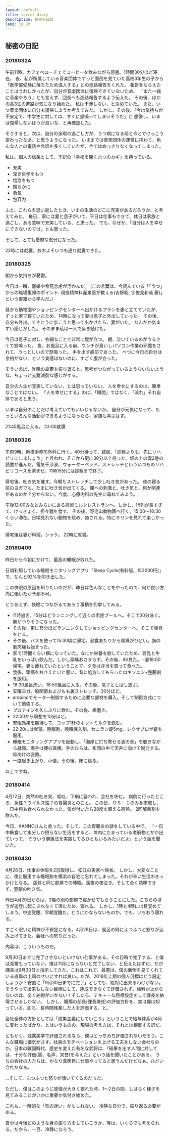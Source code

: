 ```yaml
---
layout: default
title: secret diary
description: 秘密の日記
lang: ja_JP
---
```

## 秘密の日記
### 20180324
午前11時、カフェベローチェでコーヒーを飲みながら読書。1時間30分ほど滞在。
夜、私が所属している音楽団体でずっと面倒を見ていた高校3年生の子から
「医学部受験に落ちたため浪人する」との進路報告をくれた。
報告をもらえたことはうれしかったが、自分が音楽団体に復帰できていないため、
「また一緒に音楽やろう」とも言えず、団長へも進路報告するよう伝えた。
その後、ほかの高3生の進路が気になり始めた。
私は干渉しない、と決めていた。
また、いつ音楽団体に自分も復帰しようか考えてみた。
しかし、その後、「今は気持ちが不安定で、中学生に対しては、すぐに怒鳴ってしまいそうだ」と
想像し、いまは復帰しないほうが良いな、と再確認した。

そうすると、次は、自分の余暇の過ごし方が、うつ病になる前と今とでけっこう変わったなあ、と思うようになった。
いままでは音楽団体の運営に携わり、色んな人との電話や会話を多くしていたが、今ではめっきりなくなってしまった。

私は、個人の信条として、下記の「幸福を開く六つのカギ」を持っている。
- 充実
- 深き哲学をもつ
- 信念をもつ
- 朗らかに
- 勇気
- 包容力

ふと、これらを思い返したとき、いまの生活のどこに充実があるだろうか、と考えてみた。
毎日、家には妻と息子がいて、平日は仕事もできて、休日は家族と過ごし、ある意味で充実している、と思った。
でも、なぜか、「自分は人を幸せにできないのでは」とも思った。

そして、とても憂鬱な気分になった。

22時には就寝。おおよそいつも通り就寝できた。


### 20180325
朝から気持ちが憂鬱。

今日は一瞬、離婚や希死念慮が浮かんだ。
(この言葉は、今読んでいる「「うつ」からの職場復帰のポイント: 現役精神科産業医が教える(吉野聡, 宇佐見和哉 著)」という書籍から学んだ。)

昼から動物園やショッピングセンターへ出かけるプランを妻と立てていたが、
ずっと家で寝ていたため、14時になって妻は息子と外出していった。
その後、自分も外出。てきとうに歩こうと思って出かけたら、妻がいた。
なんだか気まずい感じがした。
そのまま私は一人で歩き続けた。

今日は息子に対し、些細なことで非常に腹が立つ。
朝、泣いているのがうるさくて怒鳴った。
夜、お風呂に入る前、ウンチが臭いしパソコン作業の邪魔をされて、うっとしいので怒鳴った。
手を出す直前であった。
べつに今日の自分は余裕がない、という実感はないのに、すごく腹が立った。

そういえば、昨晩の憂鬱を振り返ると、思考がつながっているようないないような、ちょっと支離滅裂な感じがする。

自分の人生が充実していない、とは思っていない。
人を幸せにするのは、簡単なことではない。
「人を幸せにする」のは、「瞬間」ではなく、「流れ」それ自体であると思う。

いまは自分のことだけ考えていてもいいじゃないか。
自分が元気になって、もっといろんな活動ができるようになったら、家族も喜ぶはず。

21:45風呂に入る。
23:00就寝

### 20180326
午前9時、新横浜整形外科に行く。40分待って、結局、「診察よりも、先にリハビリにしましょう」と言われ、そこから更に30分以上待った。坂の上の雲2巻の読書が進んだ。電気干渉波、ウォーターベッド、ストレッチといういつものリハビリコースを済ませ、11時15分には診察まで終了。

帰宅後、吐き気を催す。今朝もストレッチして少し吐き気があった。
夜の寝る前のヨガでも、たまに吐き気が出てくる。
腰への刺激と、吐き気と、何か関連があるのか？分からない。今度、心療内科の先生に尋ねてみよう。

午後12:00みなとみらいにある高梨ミルクレストランへ。しかし、行列が長すぎて、けっきょく、担々麺を食す。
その後、野毛山動物園へ行く。15:00〜16:30くらい滞在。日頃見れない動物を眺め、癒される。特にキリンを見れて楽しかった。

帰宅後は妻が料理。シャケ。
22時に就寝。


### 20180409
昨日から今朝にかけて、最高の睡眠が取れた。

日頃利用している睡眠モニタリングアプリ「Sleep Cycle(有料版、年3000円)」で、なんと92%を叩き出した。

この快眠の原因を知りたいのだが、昨日は色んなことをやったので、何が良い方向に働いたか予測不可。

とりあえず、快眠につながるであろう事柄を列挙してみる。

- 11時過ぎ、15分ほどランニングして近くの市民プールへ。そこで30分泳ぐ。腕がつりそうになった。
- その後、更に15分ほどランニングしてショッピングセンターへ。そこで昼食をとる。
- その後、バスを使って15:30頃に帰宅。昼食あたりから頭痛がひどい。腕の筋肉痛も始まった。
- 家で1時間くらい横になっていた。なにか栄養を欲していたため、豆乳と牛乳をいっぱい飲んだ。しかし頭痛おさまらず。その後、AV見た。
-妻18:00帰宅。妻も疲れていたということで、夕食は弁当を買って食べた。
- 食後、頭痛をおさえたいと思い、昔に処方してもらったロキソニン+整腸剤を服用。
- 18:30風呂洗い、18:50風呂に入る。その後、息子としばし遊ぶ。
- 安眠ヨガ。股関節およびもも裏ストレッチ。30分ほど。
- arduinoでモーター制御するために必要な部材を購入。そして制御方式について勉強する。
- プロテインを久しぶりに飲む。その後、歯磨き。
- 22:00から瞑想を10分ほど。
- 安眠効果を期待して、コップ1杯のホットミルクを飲む。
- 22:20には就寝。睡眠剤、睡眠導入剤、セニラン錠5mg、レクサプロ半錠を服用。
- 睡眠モニタリングアプリを起動し、「海岸に打ち寄せる波の音」を聴きながら就寝。両手は腰の真横。手のひらは、布団の中で天井に向けて脱力する。仰向けの姿勢。
- 一度起き上がり、小便。その後、床に戻る。


以上ですね。


### 20180414
4月12日、突然の吐き気、嘔吐、下痢に襲われ、会社を休む。
病院に行ったところ、急性？ウイルス性？の胃腸炎とのこと。
この日、ＯＳ－１のみを摂取し、一日中何も食べられなかった。気が付いたら38度を超える高熱。
2回解熱剤を飲んだ。

今日、KANNOさんと会った。そして、この胃腸炎の話をしている中で、
「一日中断食して水分しか摂らない生活をすると、体内にたまっている老廃物とかが出ていって、
そういう健康法を実践してるひともいるみたいだよ」という話を聞いた。


### 20180430
4月26日、仕事の休暇を2日取得し、松江の実家へ帰省。
しかし、大変なことに、夜に服用する睡眠剤を横浜の自宅に忘れてしまった。それが辛い生活のきっかけとなる。
遥登と同じ部屋での睡眠。深夜の夜泣き。そして全く熟睡できず、翌朝の吐き気。

昨日4月29日からは、2階の別の部屋で寝かせてもらうことにした。こちらのほうが遥登に起こされなくて済むため、寝れる。
しかし、1時と4時には目覚めてしまう。中途覚醒、早朝覚醒だ。どうにかならないものか。でも、いちおう寝れる。

すごく眠いと精神が不安定になる。4月28日は、風呂の時にふつふつと怒りが込み上げてきた。会社への怒りだった。

内容は、こういうものだ。

9月30日までに完了させないといけない仕事がある。その日時で完了する、と僕は見積もっていない。僕は11月にならないと完了しない、と伝えたはずだ。だが課長は9月30日と指示してきた。これはこれで、最悪は、僕の面倒を見てくれている直属の上司のせいにすれば良い。だが、2018年上期の個人目標はどう設定しようか？安直に「9月30日までに完了」としても、絶対に出来るわけがない。そうやって出来もしない目標にして、達成できなくて評価されず、給料が上がらないのは、全く納得がいかない！そしたら、テキトーな目標設定をして課長を納得させるしかない。
しかし、職場の部長(課長兼任)の評価方針を、実は僕は知っている。即ち、長時間残業した人を評価する、と。

会社全体の方針としては「成果主義にしていこう」ということで給与体系が4月に変わったばかり。とはいうものの、現場の考え方は、それとは相反する訳だ。

ともかく、残業美学で評価されるなら、僕はどっちみち評価されないだろう。こんな職場に嫌気がさす。社員のモチベーションを上げる工夫をしない会社なのか。日本の戦国時代、歴史を変えた有名な武将は、「結果を出す人間に対しては、十分な評価(富、名声、栄誉)を与えた」という話を聞いたことがある。
うちの会社の人たちは、かなり真面目に仕事やってると思うんだけどなぁ。ひどい会社だなぁ。

…そして、ふつふつと怒りが湧いてくるのだった。

ただし、僕はこのように感情が大きく振れた時、1〜2日の間、しばらく様子を見てみることがいかに重要か気付き始めた。

これも、一時的な「気の迷い」かもしれない。
冷静な自分で、振り返る必要がある。

自分は今後どのような身の振り方をしていこうか、等は、いくらでも考えられる。だから、一旦、冷静になろう。